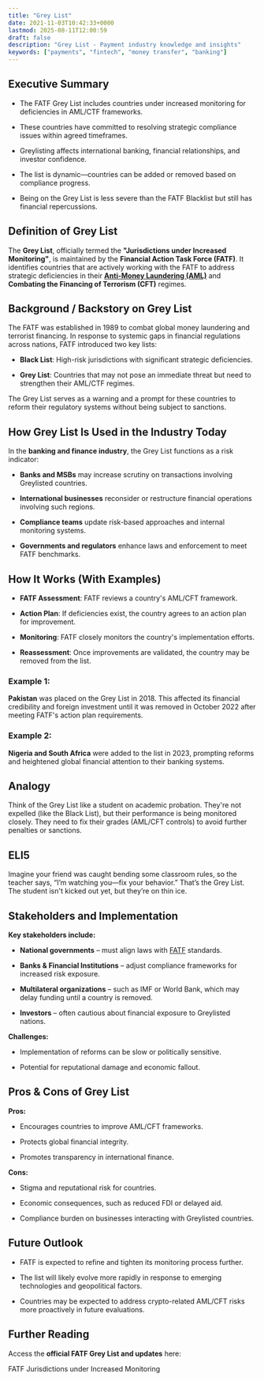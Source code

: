 ```yaml
---
title: "Grey List"
date: 2021-11-03T10:42:33+0000
lastmod: 2025-08-11T12:00:59
draft: false
description: "Grey List - Payment industry knowledge and insights"
keywords: ["payments", "fintech", "money transfer", "banking"]
---
```


## Executive Summary

- The FATF Grey List includes countries under increased monitoring for deficiencies in AML/CTF frameworks.

- These countries have committed to resolving strategic compliance issues within agreed timeframes.

- Greylisting affects international banking, financial relationships, and investor confidence.

- The list is dynamic—countries can be added or removed based on compliance progress.

- Being on the Grey List is less severe than the FATF Blacklist but still has financial repercussions.

## Definition of Grey List

The **Grey List**, officially termed the **"Jurisdictions under Increased Monitoring"**, is maintained by the **Financial Action Task Force (FATF)**. It identifies countries that are actively working with the FATF to address strategic deficiencies in their **[Anti-Money Laundering (AML)](https://faisalkhanllc.xyz/resources/payments-wiki/a/anti-money-laundering-aml/)** and **Combating the Financing of Terrorism (CFT)** regimes.

## Background / Backstory on Grey List

The FATF was established in 1989 to combat global money laundering and terrorist financing. In response to systemic gaps in financial regulations across nations, FATF introduced two key lists:

- **Black List**: High-risk jurisdictions with significant strategic deficiencies.

- **Grey List**: Countries that may not pose an immediate threat but need to strengthen their AML/CTF regimes.

The Grey List serves as a warning and a prompt for these countries to reform their regulatory systems without being subject to sanctions.

## How Grey List Is Used in the Industry Today

In the **banking and finance industry**, the Grey List functions as a risk indicator:

- **Banks and MSBs** may increase scrutiny on transactions involving Greylisted countries.

- **International businesses** reconsider or restructure financial operations involving such regions.

- **Compliance teams** update risk-based approaches and internal monitoring systems.

- **Governments and regulators** enhance laws and enforcement to meet FATF benchmarks.

## How It Works (With Examples)

- **FATF Assessment**: FATF reviews a country's AML/CFT framework.

- **Action Plan**: If deficiencies exist, the country agrees to an action plan for improvement.

- **Monitoring**: FATF closely monitors the country's implementation efforts.

- **Reassessment**: Once improvements are validated, the country may be removed from the list.

### Example 1:

**Pakistan** was placed on the Grey List in 2018. This affected its financial credibility and foreign investment until it was removed in October 2022 after meeting FATF's action plan requirements.

### Example 2:

**Nigeria and South Africa** were added to the list in 2023, prompting reforms and heightened global financial attention to their banking systems.

## Analogy

Think of the Grey List like a student on academic probation. They're not expelled (like the Black List), but their performance is being monitored closely. They need to fix their grades (AML/CFT controls) to avoid further penalties or sanctions.

## ELI5

Imagine your friend was caught bending some classroom rules, so the teacher says, “I’m watching you—fix your behavior.” That’s the Grey List. The student isn't kicked out yet, but they’re on thin ice.

## Stakeholders and Implementation

**Key stakeholders include:**

- **National governments** – must align laws with [FATF](https://faisalkhanllc.xyz/resources/payments-wiki/f/fatf/) standards.

- **Banks & Financial Institutions** – adjust compliance frameworks for increased risk exposure.

- **Multilateral organizations** – such as IMF or World Bank, which may delay funding until a country is removed.

- **Investors** – often cautious about financial exposure to Greylisted nations.

**Challenges:**

- Implementation of reforms can be slow or politically sensitive.

- Potential for reputational damage and economic fallout.

## Pros & Cons of Grey List

**Pros:**

- Encourages countries to improve AML/CFT frameworks.

- Protects global financial integrity.

- Promotes transparency in international finance.

**Cons:**

- Stigma and reputational risk for countries.

- Economic consequences, such as reduced FDI or delayed aid.

- Compliance burden on businesses interacting with Greylisted countries.

## Future Outlook

- FATF is expected to refine and tighten its monitoring process further.

- The list will likely evolve more rapidly in response to emerging technologies and geopolitical factors.

- Countries may be expected to address crypto-related AML/CFT risks more proactively in future evaluations.

## Further Reading

Access the **official FATF Grey List and updates** here:

FATF Jurisdictions under Increased Monitoring

##